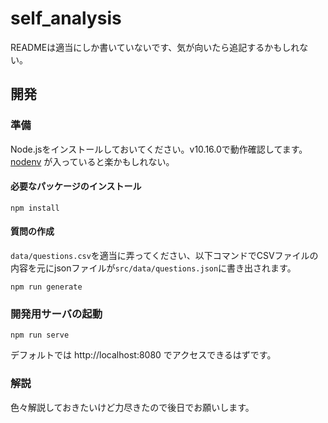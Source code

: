 # self_analysis

READMEは適当にしか書いていないです、気が向いたら追記するかもしれない。

## 開発

### 準備

Node.jsをインストールしておいてください。v10.16.0で動作確認してます。 [nodenv](https://github.com/nodenv/nodenv) が入っていると楽かもしれない。

#### 必要なパッケージのインストール

```
npm install
```

#### 質問の作成

`data/questions.csv`を適当に弄ってください、以下コマンドでCSVファイルの内容を元にjsonファイルが`src/data/questions.json`に書き出されます。

```
npm run generate
```

### 開発用サーバの起動

```
npm run serve
```

デフォルトでは http://localhost:8080 でアクセスできるはずです。

### 解説

色々解説しておきたいけど力尽きたので後日でお願いします。
